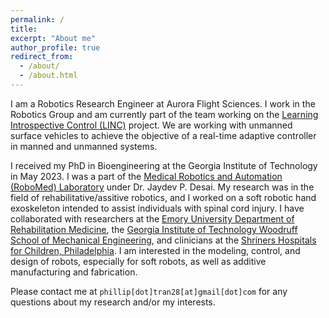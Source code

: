```yaml
---
permalink: /
title: 
excerpt: "About me"
author_profile: true
redirect_from: 
  - /about/
  - /about.html
---
```


I am a Robotics Research Engineer at Aurora Flight Sciences. I work in the Robotics Group and am currently part of the team working on the [Learning Introspective Control (LINC)](https://www.darpa.mil/program/learning-introspective-control) project. We are working with unmanned surface vehicles to achieve the objective of a real-time adaptive controller in manned and unmanned systems.

I received my PhD in Bioengineering at the Georgia Institute of Technology in May 2023. I was a part of the [Medical Robotics and Automation (RoboMed) Laboratory](https://robomed.gatech.edu/) under Dr. Jaydev P. Desai. My research was in the field of rehabilitative/assitive robotics, and I worked on a soft robotic hand exoskeleton intended to assist individuals with spinal cord injury. I have collaborated with researchers at the [Emory University Department of Rehabilitation Medicine](http://www.rehabmed.emory.edu/), the [Georgia Institute of Technology Woodruff School of Mechanical Engineering](https://www.me.gatech.edu/), and clinicians at the [Shriners Hospitals for Children, Philadelphia](https://www.shrinershospitalsforchildren.org/philadelphia). I am interested in the modeling, control, and design of robots, especially for soft robots, as well as additive manufacturing and fabrication.

Please contact me at <code class="language-plaintext highlighter-rouge">phillip[dot]tran28[at]gmail[dot]com</code> for any questions about my research and/or my interests.
